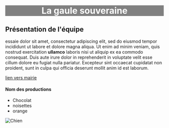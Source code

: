 <style>
    h1 {
        color: white;
        background: grey;
        text-align: center;
    }

![Chien](https://picsum.photos/id/237/200/300)    
    
    img {
      display: block;
      margin-left: auto;
      margin-right: auto;
      width: 50%;
    }
</style>

# La gaule souveraine

## Présentation de l'équipe

essaie dolor sit amet, consectetur adipiscing elit, sed do eiusmod tempor incididunt ut labore et dolore magna aliqua. Ut enim ad minim veniam, quis nostrud exercitation **ullamco** laboris nisi ut aliquip ex ea commodo consequat. Duis aute irure dolor in reprehenderit in voluptate velit esse cillum dolore eu fugiat nulla pariatur. Excepteur sint occaecat cupidatat non proident, sunt in culpa qui officia deserunt mollit anim id est laborum.

[lien vers mairie](https://www.scopyleft.fr)
    
#### Nom des productions

- Chocolat
- noisettes
- orange
    
![Chien](https://picsum.photos/id/237/200/300)
